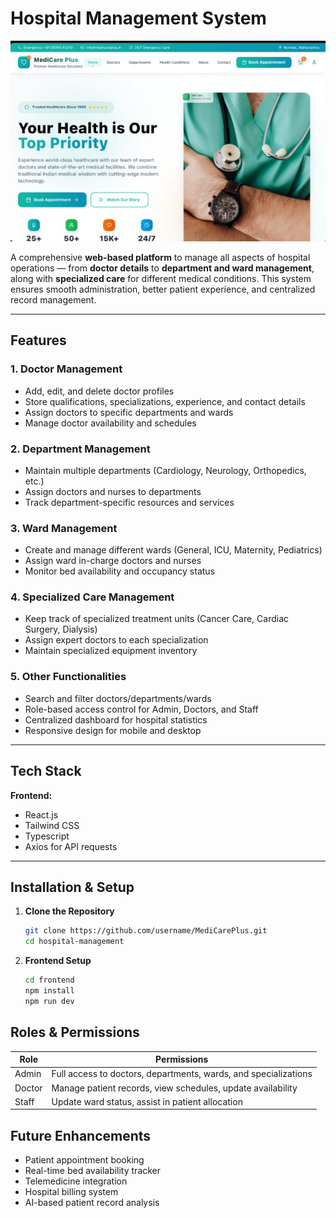 # Hospital Management System

<p align="center">
  <img src="./MedicarePlusImg.png" alt="Organic Store Screenshot" width="600">
</p>


A comprehensive **web-based platform** to manage all aspects of hospital operations — from **doctor details** to **department and ward management**, along with **specialized care** for different medical conditions. This system ensures smooth administration, better patient experience, and centralized record management.

---

## Features

### 1. **Doctor Management**

* Add, edit, and delete doctor profiles
* Store qualifications, specializations, experience, and contact details
* Assign doctors to specific departments and wards
* Manage doctor availability and schedules

### 2. **Department Management**

* Maintain multiple departments (Cardiology, Neurology, Orthopedics, etc.)
* Assign doctors and nurses to departments
* Track department-specific resources and services

### 3. **Ward Management**

* Create and manage different wards (General, ICU, Maternity, Pediatrics)
* Assign ward in-charge doctors and nurses
* Monitor bed availability and occupancy status

### 4. **Specialized Care Management**

* Keep track of specialized treatment units (Cancer Care, Cardiac Surgery, Dialysis)
* Assign expert doctors to each specialization
* Maintain specialized equipment inventory

### 5. **Other Functionalities**

* Search and filter doctors/departments/wards
* Role-based access control for Admin, Doctors, and Staff
* Centralized dashboard for hospital statistics
* Responsive design for mobile and desktop

---

## Tech Stack

**Frontend:**

* React.js 
* Tailwind CSS
* Typescript
* Axios for API requests

---

## Installation & Setup

1. **Clone the Repository**

   ```bash
   git clone https://github.com/username/MediCarePlus.git
   cd hospital-management
   ```

2. **Frontend Setup**

   ```bash
   cd frontend
   npm install
   npm run dev
   ```


## Roles & Permissions

| Role   | Permissions                                                     |
| ------ | --------------------------------------------------------------- |
| Admin  | Full access to doctors, departments, wards, and specializations |
| Doctor | Manage patient records, view schedules, update availability     |
| Staff  | Update ward status, assist in patient allocation                |


## Future Enhancements

* Patient appointment booking
* Real-time bed availability tracker
* Telemedicine integration
* Hospital billing system
* AI-based patient record analysis

